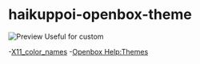 # haikuppoi-openbox-theme
![Preview](https://github.com/Umio-Yasuno/haikuppoi-openbox-theme/Preview.png "Preview")
Useful for custom

-[X11_color_names](https://en.wikipedia.org/wiki/X11_color_names#Color_name_chart)
-[Openbox Help:Themes](http://openbox.org/wiki/Help:Themes)
